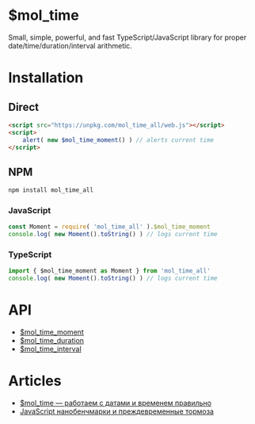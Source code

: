 # $mol_time

Small, simple, powerful, and fast TypeScript/JavaScript library for proper date/time/duration/interval arithmetic.

# Installation

## Direct

```html
<script src="https://unpkg.com/mol_time_all/web.js"></script>
<script>
	alert( new $mol_time_moment() ) // alerts current time
</script>
```

## NPM

```sh
npm install mol_time_all
```

### JavaScript

```js
const Moment = require( 'mol_time_all' ).$mol_time_moment
console.log( new Moment().toString() ) // logs current time
```

### TypeScript

```js
import { $mol_time_moment as Moment } from 'mol_time_all'
console.log( new Moment().toString() ) // logs current time
```

# API

- [$mol_time_moment](https://github.com/hyoo-ru/mam_mol/tree/master/time/moment)
- [$mol_time_duration](https://github.com/hyoo-ru/mam_mol/tree/master/time/duration)
- [$mol_time_interval](https://github.com/hyoo-ru/mam_mol/tree/master/time/interval)

# Articles

- [$mol_time — работаем с датами и временем правильно](https://habhub.hyoo.ru/#!author=nin-jin/repo=HabHub/article=28)
- [JavaScript нанобенчмарки и преждевременные тормоза](https://habhub.hyoo.ru/#!author=nin-jin/repo=HabHub/article=42)
